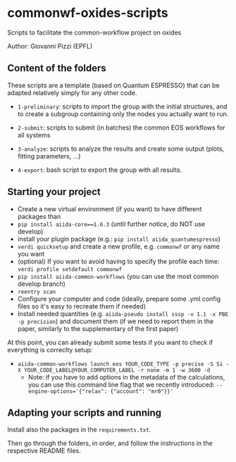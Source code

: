 # commonwf-oxides-scripts
Scripts to facilitate the common-workflow project on oxides

Author: Giovanni Pizzi (EPFL)

## Content of the folders

These scripts are a template (based on Quantum ESPRESSO) that can be adapted relatively simply for any other code.

- `1-preliminary`: scripts to import the group with the initial structures, and to create a subgroup containing only the nodes you actually want to run.

- `2-submit`: scripts to submit (in batches) the common EOS workflows for all systems

- `3-analyze`: scripts to analyze the results and create some output (plots, fitting parameters, ...)

- `4-export`: bash script to export the group with all results.


## Starting your project

- Create a new virtual environment (if you want) to have different packages than 
- `pip install aiida-core==1.6.3` (until further notice, do NOT use develop)
- install your plugin package (e.g.: `pip install aiida_quantumespresso`)
- `verdi quicksetup` and create a new profile, e.g. `commonwf` or any name you want
- (optional) If you want to avoid having to specify the profile each time: `verdi profile setdefault commonwf`
- `pip install aiida-common-workflows` (you can use the most common develop branch)
- `reentry scan`
- Configure your computer and code (ideally, prepare some .yml config files so it's easy to recreate them if needed)
- Install needed quantities (e.g. `aiida-pseudo install sssp -v 1.1 -x PBE -p precision`) and document them (if we need to report them in the paper, similarly to the supplementary of the first paper)

At this point, you can already submit some tests if you want to check if everything is correclty setup:
  - `aiida-common-workflows launch eos YOUR_CODE_TYPE -p precise -S Si -X YOUR_CODE_LABEL@YOUR_COMPUTER_LABEL -r none -m 1 -w 3600 -d`
    - Note: if you have to add options in the metadata of the calculations, you can use this command line flag that we recently introduced: `--engine-options='{"relax": {"account": "mr0"}}'`


## Adapting your scripts and running

Install also the packages in the `requirements.txt`.

Then go through the folders, in order, and follow the instructions in the respective README files.
